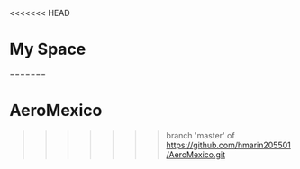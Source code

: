 <<<<<<< HEAD
# My Space
=======
# AeroMexico
>>>>>>> branch 'master' of https://github.com/hmarin205501/AeroMexico.git

